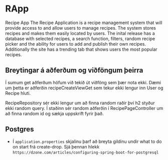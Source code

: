 # RApp
Recipe App
The Recipe Application is a recipe management system that will provide access to and allow users to manage recipes. The system stores recipes and makes them easily located by users. The inital release has a database with selected recipes, a search function, filters, random recipe picker and the ability for users to add and publish their own recipes. Additionally the site has a trending tab that shows users the most popular recipes. 

## Breytingar á aðferðum og viðföngum þeirra

Í sumum get aðferðum höfum við tekið út viðföng sem þær nota ekki. Dæmi um þetta er aðferðin
recipeCreateViewGet sem tekur ekki lengur inn User og Recipe hluti.

RecipeRepository sér ekki lengur um að finna random raðir því h2 styður ekki random query. Í staðinn
sér random aðferðin í RecipePageController um að finna random id og sækja uppskrift fyrir það.

## Postgres

* Í `application.properties` skjalinu þarf að breyta gildinu undir what to do on start frá create-drop. Sjá þennan
  hlekk `https://dzone.com/articles/configuring-spring-boot-for-postgresql`